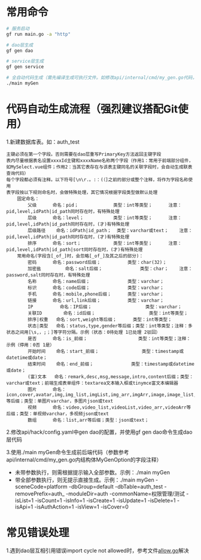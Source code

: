# 常用命令

```bash
# 服务启动
gf run main.go -a "http"

# dao层生成
gf gen dao

# service层生成
gf gen service

# 全自动代码生成（需先编译生成可执行文件。如修改api/internal/cmd/my_gen.go代码，需重新编译才会生效）
./main myGen
```
# 代码自动生成流程（强烈建议搭配Git使用）

1.新建数据库表。如：auth_test
```
主键必须在第一个字段。否则需要在dao层重写PrimaryKey方法返回主键字段
表内尽量根据表名设置xxxxId主键和xxxxName名称两个字段（作用1：常用于前端部分组件，如MySelect.vue组件；作用2：当其它表存在与该表主键同名的关联字段时，会自动生成联表查询代码）
每个字段都必须有注释。以下符号[\n\r.。:：(（]之前的部分或整个注释，将作为字段名称使用
表字段按以下规则命名时，会做特殊处理，其它情况根据字段类型做默认处理
	固定命名：
		父级		命名：pid；      		类型：int等类型；		注意：pid,level,idPath|id_path同时存在时，有特殊处理
		层级		命名：level；          	类型：int等类型；		注意：pid,level,idPath|id_path同时存在时，(才)有特殊处理
		层级路径	命名：idPath|id_path；	类型：varchar或text；	注意：pid,level,idPath|id_path同时存在时，(才)有特殊处理
		排序		命名：sort；			类型：int等类型；		注意：pid,level,idPath|id_path|sort同时存在时，(才)有特殊处理
	常用命名(字段含[_of_]时，会忽略[_of_]及其之后的部分)：
		密码		命名：password后缀；			类型：char(32)；
		加密盐 		命名：salt后缀；     			类型：char；	注意：password,salt同时存在时，有特殊处理
		名称		命名：name后缀；				类型：varchar；
		标识		命名：code后缀；				类型：varchar；
		手机		命名：mobile,phone后缀；		类型：varchar；
		链接		命名：url,link后缀；			类型：varchar；
		IP			命名：IP后缀；					类型：varchar；
		关联ID		命名：id后缀；					类型：int等类型；
		排序|权重	命名：sort,weight等后缀；		类型：int等类型；
		状态|类型	命名：status,type,gender等后缀；类型：int等类型；注释：多状态之间用[\s,，;；]等字符分隔。示例（状态：0待处理 1已处理 2驳回）
		是否		命名：is_前缀；					类型：int等类型；注释：示例（停用：0否 1是）
		开始时间	命名：start_前缀；				类型：timestamp或datetime或date；
		结束时间	命名：end_前缀；				类型：timestamp或datetime或date；
		(富)文本	命名：remark,desc,msg,message,intro,content后缀；类型：varchar或text；前端生成表单组件：textarea文本输入框或tinymce富文本编辑器
		图片		命名：icon,cover,avatar,img,img_list,imgList,img_arr,imgArr,image,image_list,imageList,image_arr,imageArr等后缀；类型：单图片varchar，多图片json或text
		视频		命名：video,video_list,videoList,video_arr,videoArr等后缀；类型：单视频varchar，多视频json或text
		数组		命名：list,arr等后缀；类型：json或text；
```

2.修改api/hack/config.yaml中gen dao的配置，并使用gf gen dao命令生成dao层代码

3.使用./main myGen命令生成前后端代码（参数参考api/internal/cmd/my_gen.go内结构体MyGenOption的字段注释）
- 未带参数执行，则需根据提示输入全部参数。示例：./main myGen
- 带全部参数执行，则无提示直接生成。示例：./main myGen -sceneCode=platform -dbGroup=default -dbTable=auth_test -removePrefix=auth_ -moduleDir=auth -commonName=权限管理/测试 -isList=1 -isCount=1 -isInfo=1 -isCreate=1 -isUpdate=1 -isDelete=1 -isApi=1 -isAuthAction=1 -isView=1 -isCover=0

# 常见错误处理

1.遇到dao层互相引用错误import cycle not allowed时，参考文件[allow.go](./internal/dao/user/allow/allow.go)解决
